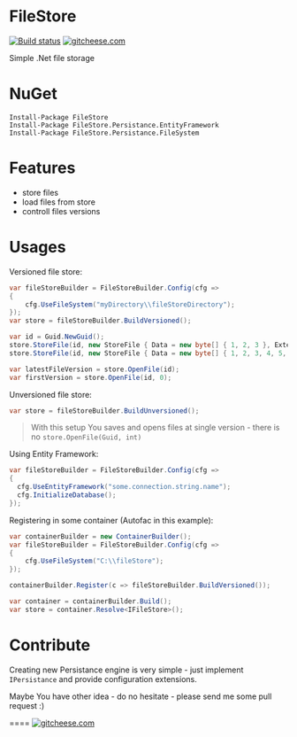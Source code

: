 # FileStore  

[![Build status](https://ci.appveyor.com/api/projects/status/g5l1ixdibke1p5j3/branch/master?svg=true)](https://ci.appveyor.com/project/mgibas/filestore/branch/master)
[![gitcheese.com](https://api.gitcheese.com/v1/projects/d9efa213-d86a-49aa-8398-69a029901745/badges)](https://www.gitcheese.com/app/#/projects/d9efa213-d86a-49aa-8398-69a029901745/pledges/create)

Simple .Net file storage

NuGet
====
```
Install-Package FileStore
Install-Package FileStore.Persistance.EntityFramework
Install-Package FileStore.Persistance.FileSystem
```

Features
====
* store files
* load files from store
* controll files versions

Usages
====
Versioned file store:
```csharp
var fileStoreBuilder = FileStoreBuilder.Config(cfg =>
{
    cfg.UseFileSystem("myDirectory\\fileStoreDirectory");
});
var store = fileStoreBuilder.BuildVersioned();

var id = Guid.NewGuid();
store.StoreFile(id, new StoreFile { Data = new byte[] { 1, 2, 3 }, Extension = "txt" });
store.StoreFile(id, new StoreFile { Data = new byte[] { 1, 2, 3, 4, 5, 6 }, Extension = "txt" });

var latestFileVersion = store.OpenFile(id);
var firstVersion = store.OpenFile(id, 0);
```

Unversioned file store:
```csharp
var store = fileStoreBuilder.BuildUnversioned();
```
> With this setup You saves and opens files at single version - there is no ```store.OpenFile(Guid, int)```


Using Entity Framework:
```csharp
var fileStoreBuilder = FileStoreBuilder.Config(cfg =>
{
  cfg.UseEntityFramework("some.connection.string.name");
  cfg.InitializeDatabase();
});
```

Registering in some container (Autofac in this example):
```csharp
var containerBuilder = new ContainerBuilder();
var fileStoreBuilder = FileStoreBuilder.Config(cfg =>
{
    cfg.UseFileSystem("C:\\fileStore");
});

containerBuilder.Register(c => fileStoreBuilder.BuildVersioned());

var container = containerBuilder.Build();
var store = container.Resolve<IFileStore>();
```
Contribute
====
Creating new Persistance engine is very simple - just implement `IPersistance` and provide configuration extensions. 

Maybe You have other idea - do no hesitate - please send me some pull request :)

====
[![gitcheese.com](https://api.gitcheese.com/v1/projects/d9efa213-d86a-49aa-8398-69a029901745/badges)](https://www.gitcheese.com/app/#/projects/d9efa213-d86a-49aa-8398-69a029901745/pledges/create)
